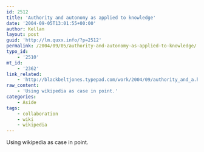 ```yaml
---
id: 2512
title: 'Authority and autonomy as applied to knowledge'
date: '2004-09-05T13:01:55+00:00'
author: Kellan
layout: post
guid: 'http://lm.quxx.info/?p=2512'
permalink: /2004/09/05/authority-and-autonomy-as-applied-to-knowledge/
typo_id:
    - '2510'
mt_id:
    - '2362'
link_related:
    - 'http://blackbeltjones.typepad.com/work/2004/09/authority_and_a.html'
raw_content:
    - 'Using wikipedia as case in point.'
categories:
    - Aside
tags:
    - collaboration
    - wiki
    - wikipedia
---
```


Using wikipedia as case in point.